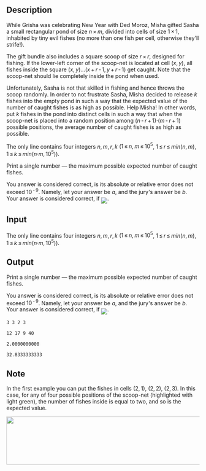 ## Description

<div><p>While Grisha was celebrating New Year with Ded Moroz, Misha gifted Sasha a small rectangular pond of size <span class="tex-span"><i>n</i> × <i>m</i></span>, divided into cells of size <span class="tex-span">1 × 1</span>, inhabited by tiny evil fishes (no more than one fish per cell, otherwise they'll strife!).</p><p>The gift bundle also includes a square scoop of size <span class="tex-span"><i>r</i> × <i>r</i></span>, designed for fishing. If the lower-left corner of the scoop-net is located at cell <span class="tex-span">(<i>x</i>, <i>y</i>)</span>, all fishes inside the square <span class="tex-span">(<i>x</i>, <i>y</i>)...(<i>x</i> + <i>r</i> - 1, <i>y</i> + <i>r</i> - 1)</span> get caught. Note that the scoop-net should lie completely inside the pond when used.</p><p>Unfortunately, Sasha is not that skilled in fishing and hence throws the scoop randomly. In order to not frustrate Sasha, Misha decided to release <span class="tex-span"><i>k</i></span> fishes into the empty pond in such a way that the expected value of the number of caught fishes is as high as possible. Help Misha! In other words, put <span class="tex-span"><i>k</i></span> fishes in the pond into distinct cells in such a way that when the scoop-net is placed into a random position among <span class="tex-span">(<i>n</i> - <i>r</i> + 1)·(<i>m</i> - <i>r</i> + 1)</span> possible positions, the average number of caught fishes is as high as possible.</p></div><div class="input-specification"><p>The only line contains four integers <span class="tex-span"><i>n</i>, <i>m</i>, <i>r</i>, <i>k</i></span> (<span class="tex-span">1 ≤ <i>n</i>, <i>m</i> ≤ 10<sup class="upper-index">5</sup></span>, <span class="tex-span">1 ≤ <i>r</i> ≤ <i>min</i>(<i>n</i>, <i>m</i>)</span>, <span class="tex-span">1 ≤ <i>k</i> ≤ <i>min</i>(<i>n</i>·<i>m</i>, 10<sup class="upper-index">5</sup>)</span>).</p></div><div class="output-specification"><p>Print a single number&nbsp;— the maximum possible expected number of caught fishes.</p><p>You answer is considered correct, is its absolute or relative error does not exceed <span class="tex-span">10<sup class="upper-index"> - 9</sup></span>. Namely, let your answer be <span class="tex-span"><i>a</i></span>, and the jury's answer be <span class="tex-span"><i>b</i></span>. Your answer is considered correct, if <img align="middle" class="tex-formula" src="file://qXOF0yH9.png" style="max-width: 100.0%;max-height: 100.0%;">.</p></div>

## Input

<p>The only line contains four integers <span class="tex-span"><i>n</i>, <i>m</i>, <i>r</i>, <i>k</i></span> (<span class="tex-span">1 ≤ <i>n</i>, <i>m</i> ≤ 10<sup class="upper-index">5</sup></span>, <span class="tex-span">1 ≤ <i>r</i> ≤ <i>min</i>(<i>n</i>, <i>m</i>)</span>, <span class="tex-span">1 ≤ <i>k</i> ≤ <i>min</i>(<i>n</i>·<i>m</i>, 10<sup class="upper-index">5</sup>)</span>).</p>

## Output

<p>Print a single number&nbsp;— the maximum possible expected number of caught fishes.</p><p>You answer is considered correct, is its absolute or relative error does not exceed <span class="tex-span">10<sup class="upper-index"> - 9</sup></span>. Namely, let your answer be <span class="tex-span"><i>a</i></span>, and the jury's answer be <span class="tex-span"><i>b</i></span>. Your answer is considered correct, if <img align="middle" class="tex-formula" src="file://qXOF0yH9.png" style="max-width: 100.0%;max-height: 100.0%;">.</p>





```input1
3 3 2 3

```




```input2
12 17 9 40

```




```output1
2.0000000000

```




```output2
32.8333333333

```



## Note

<p>In the first example you can put the fishes in cells <span class="tex-span">(2, 1)</span>, <span class="tex-span">(2, 2)</span>, <span class="tex-span">(2, 3)</span>. In this case, for any of four possible positions of the scoop-net (highlighted with light green), the number of fishes inside is equal to two, and so is the expected value.</p><center> <img class="tex-graphics" height="125px" src="file://AU0n3RhJ.png" style="max-width: 100.0%;max-height: 100.0%;" width="567px"> </center>
